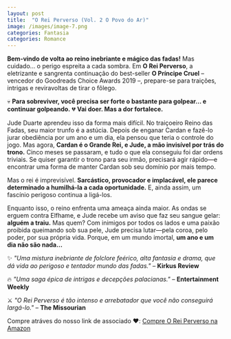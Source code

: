 ```yaml
---
layout: post
title:  "O Rei Perverso (Vol. 2 O Povo do Ar)"
image: /images/image-7.png
categories: Fantasia
categories: Romance
---
```


<strong>Bem-vindo de volta ao reino inebriante e mágico das fadas!</strong> Mas cuidado… o perigo espreita a cada sombra. Em <strong>O Rei Perverso</strong>, a eletrizante e sangrenta continuação do best-seller <strong>O Príncipe Cruel</strong> – vencedor do Goodreads Choice Awards 2019 –, prepare-se para traições, intrigas e reviravoltas de tirar o fôlego.

💀 <strong>Para sobreviver, você precisa ser forte o bastante para golpear… e continuar golpeando.</strong>
💔 <strong>Vai doer. Mas a dor fortalece.</strong>

Jude Duarte aprendeu isso da forma mais difícil. No traiçoeiro Reino das Fadas, seu maior trunfo é a astúcia. Depois de enganar Cardan e fazê-lo jurar obediência por um ano e um dia, ela pensou que teria o controle do jogo. Mas agora, <strong>Cardan é o Grande Rei, e Jude, a mão invisível por trás do trono.</strong> Cinco meses se passaram, e tudo o que ela conseguiu foi dar ordens triviais. Se quiser garantir o trono para seu irmão, precisará agir rápido—e encontrar uma forma de manter Cardan sob seu domínio por mais tempo.

Mas o rei é imprevisível. <strong>Sarcástico, provocador e implacável, ele parece determinado a humilhá-la a cada oportunidade.</strong> E, ainda assim, um fascínio perigoso continua a ligá-los.

Enquanto isso, o reino enfrenta uma ameaça ainda maior. As ondas se erguem contra Elfhame, e Jude recebe um aviso que faz seu sangue gelar: <strong>alguém a traiu.</strong> Mas quem? Com inimigos por todos os lados e uma paixão proibida queimando sob sua pele, Jude precisa lutar—pela coroa, pelo poder, por sua própria vida. Porque, em um mundo imortal, <strong>um ano e um dia não são nada…</strong>

✨ <em>"Uma mistura inebriante de folclore feérico, alta fantasia e drama, que dá vida ao perigoso e tentador mundo das fadas."</em> – <strong>Kirkus Review</strong>

🔥 <em>"Uma saga épica de intrigas e decepções palacianas."</em> – <strong>Entertainment Weekly</strong>

⚔️ <em>"O Rei Perverso é tão intenso e arrebatador que você não conseguirá largá-lo."</em> – <strong>The Missourian</strong>

Compre atráves do nosso link de associado ❤️: <a href="https://amzn.to/43C2EBI" target="_blank" rel="noopener noreferrer" class="buy-link">Compre O Rei Perverso na Amazon</a>
